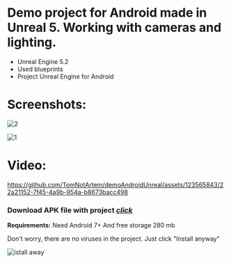 # Demo project for Android made in Unreal 5. Working with cameras and lighting.
* Unreal Engine 5.2
* Used blueprints
* Project Unreal Engine for Android

# Screenshots:
![2](https://github.com/TomNotArtem/demoAndroidUnreal/assets/123565843/8e0768bf-26c9-4a69-8f77-8514c0f6d46d)

![1](https://github.com/TomNotArtem/demoAndroidUnreal/assets/123565843/9417ea09-d3cc-477e-a3e4-fbfe4bf46297)

# Video:
https://github.com/TomNotArtem/demoAndroidUnreal/assets/123565843/22a21152-7f45-4a9b-954a-b8673bacc498



### Download APK file with project [*click*](https://drive.google.com/file/d/1mADoS8AluvOqfsuoRFu90Yh6twGrttkc/view?usp=sharing)

**Requirements:**
Need Android 7+
And free storage 280 mb

Don't worry, there are no viruses in the project. Just click "Install anyway"

![istall away](https://github.com/TomNotArtem/demoAndroidUnreal/assets/123565843/bb751647-a0bd-4c49-b4a5-469e53006005)


